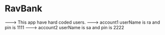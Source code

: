# RavBank

 ---> This app have hard coded users.
 ---> account1 userName is ra and pin is 1111
 ---> account2 userName is sa and pin is 2222

